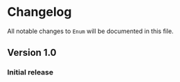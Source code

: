 # Changelog

All notable changes to `Enum` will be documented in this file.

## Version 1.0

### Initial release
